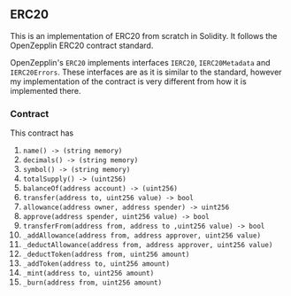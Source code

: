 ## ERC20

This is an implementation of ERC20 from scratch in Solidity.
It follows the OpenZepplin ERC20 contract standard. 

OpenZepplin's `ERC20` implements interfaces `IERC20`, `IERC20Metadata` and `IERC20Errors`.
These interfaces are as it is similar to the standard, however my implementation of the contract 
is very different from how it is implemented there.

### Contract
This contract has
1) `name() -> (string memory)`
2) `decimals() -> (string memory)`
3) `symbol() -> (string memory)`
4) `totalSupply() -> (uint256)`
5) `balanceOf(address account) -> (uint256)`
6) `transfer(address to, uint256 value) -> bool`
7) `allowance(address owner, address spender) -> uint256`
8) `approve(address spender, uint256 value) -> bool`
9) `transferFrom(address from, address to ,uint256 value) -> bool`
10) `_addAllowance(address from, address approver, uint256 value)`
11) `_deductAllowance(address from, address approver, uint256 value)`
12) `_deductToken(address from, uint256 amount)`
13) `_addToken(address to, uint256 amount)`
14) `_mint(address to, uint256 amount)`
15) `_burn(address from, uint256 amount)`